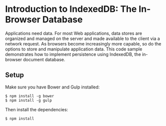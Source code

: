 # Introduction to IndexedDB: The In-Browser Database
Applications need data. For most Web applications, data stores are organized and managed on the server and made available to the client via a network request. As browsers become increasingly more capable, so do the options to store and manipulate application data. This code sample demonstrates how to implement persistence using IndexedDB, the in-browser document database.

## Setup
Make sure you have Bower and Gulp installed:

    $ npm install -g bower
    $ npm install -g gulp
    
Then install the dependencies:

    $ npm install
